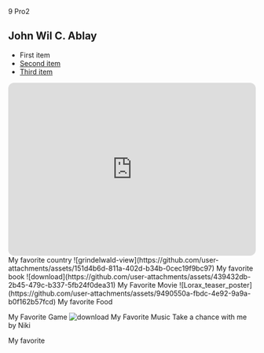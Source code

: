 9 Pro2
## John Wil C. Ablay 
- First item
- [Second item](https://www.facebook.com)
- [Third item](httpa://www.instagram.com)
<iframe style="border-radius:12px" src="https://open.spotify.com/embed/playlist/37i9dQZF1EQncLwOalG3K7?utm_source=generator&theme=0" width="100%" height="352" frameBorder="0" allowfullscreen="" allow="autoplay; clipboard-write; encrypted-media; fullscreen; picture-in-picture" loading="lazy"></iframe>
My favorite country
![grindelwald-view](https://github.com/user-attachments/assets/151d4b6d-811a-402d-b34b-0cec19f9bc97)
My favorite book
![download](https://github.com/user-attachments/assets/439432db-2b45-479c-b337-5fb24f0dea31)
My Favorite Movie
![Lorax_teaser_poster](https://github.com/user-attachments/assets/9490550a-fbdc-4e92-9a9a-b0f162b57fcd)
My favorite Food

My Favorite Game
![download](https://github.com/user-attachments/assets/f1bcf71a-3543-43e3-b921-55a95364bda6)
My Favorite Music
Take a chance with me by Niki

My favorite  
